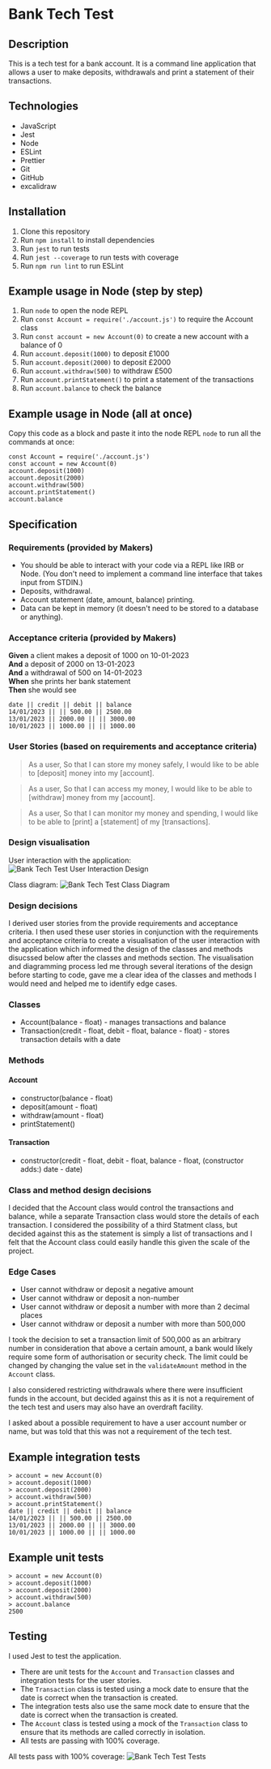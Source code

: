 # Bank Tech Test

## Description

This is a tech test for a bank account. It is a command line application that allows a user to make deposits, withdrawals and print a statement of their transactions.

## Technologies

* JavaScript
* Jest
* Node
* ESLint
* Prettier
* Git
* GitHub
* excalidraw

## Installation

1. Clone this repository
2. Run `npm install` to install dependencies
3. Run `jest` to run tests
4. Run `jest --coverage` to run tests with coverage
5. Run `npm run lint` to run ESLint

## Example usage in Node (step by step)

1. Run `node` to open the node REPL
2. Run `const Account = require('./account.js')` to require the Account class
3. Run `const account = new Account(0)` to create a new account with a balance of 0
4. Run `account.deposit(1000)` to deposit £1000
5. Run `account.deposit(2000)` to deposit £2000
6. Run `account.withdraw(500)` to withdraw £500
7. Run `account.printStatement()` to print a statement of the transactions
8. Run `account.balance` to check the balance

## Example usage in Node (all at once)

Copy this code as a block and paste it into the node REPL `node` to run all the commands at once:
```
const Account = require('./account.js')
const account = new Account(0)
account.deposit(1000)
account.deposit(2000)
account.withdraw(500)
account.printStatement()
account.balance
```

## Specification

### Requirements (provided by Makers)

* You should be able to interact with your code via a REPL like IRB or Node.  (You don't need to implement a command line interface that takes input from STDIN.)
* Deposits, withdrawal.
* Account statement (date, amount, balance) printing.
* Data can be kept in memory (it doesn't need to be stored to a database or anything).

### Acceptance criteria (provided by Makers)

**Given** a client makes a deposit of 1000 on 10-01-2023  
**And** a deposit of 2000 on 13-01-2023  
**And** a withdrawal of 500 on 14-01-2023  
**When** she prints her bank statement  
**Then** she would see

```
date || credit || debit || balance
14/01/2023 || || 500.00 || 2500.00
13/01/2023 || 2000.00 || || 3000.00
10/01/2023 || 1000.00 || || 1000.00
```

### User Stories (based on requirements and acceptance criteria)

> As a user, 
> So that I can store my money safely,
> I would like to be able to [deposit] money into my [account].

> As a user,
> So that I can access my money,
> I would like to be able to [withdraw] money from my [account].

> As a user,
> So that I can monitor my money and spending,
> I would like to be able to [print] a [statement] of my [transactions].

### Design visualisation

User interaction with the application:
![Bank Tech Test User Interaction Design](./images/bank-tech-test-user-interaction.png)

Class diagram:
![Bank Tech Test Class Diagram](./images/bank-tech-test-mk2.png)

### Design decisions

I derived user stories from the provide requirements and acceptance criteria.
I then used these user stories in conjunction with the requirements and acceptance criteria to create a visualisation of the user interaction with the application which informed the design of the classes and methods disucssed below after the classes and methods section.
The visualisation and diagramming process led me through several iterations of the design before starting to code, gave me a clear idea of the classes and methods I would need and helped me to identify edge cases.

### Classes

* Account(balance - float) - manages transactions and balance
* Transaction(credit - float, debit - float, balance - float) - stores transaction details with a date

### Methods

#### Account

* constructor(balance - float)
* deposit(amount - float) 
* withdraw(amount - float)
* printStatement()

#### Transaction

* constructor(credit - float, debit - float, balance - float, (constructor adds:) date - date)

### Class and method design decisions

I decided that the Account class would control the transactions and balance, while a separate Transaction class would store the details of each transaction. 
I considered the possibility of a third Statment class, but decided against this as the statement is simply a list of transactions and I felt that the Account class could easily handle this given the scale of the project.

### Edge Cases

* User cannot withdraw or deposit a negative amount
* User cannot withdraw or deposit a non-number
* User cannot withdraw or deposit a number with more than 2 decimal places
* User cannot withdraw or deposit a number with more than 500,000

I took the decision to set a transaction limit of 500,000 as an arbitrary number in consideration that above a certain amount, a bank would likely require some form of authorisation or security check. The limit could be changed by changing the value set in the `validateAmount` method in the `Account` class.

I also considered restricting withdrawals where there were insufficient funds in the account, but decided against this as it is not a requirement of the tech test and users may also have an overdraft facility.

I asked about a possible requirement to have a user account number or name, but was told that this was not a requirement of the tech test.

## Example integration tests

```
> account = new Account(0)
> account.deposit(1000)
> account.deposit(2000)
> account.withdraw(500)
> account.printStatement()
date || credit || debit || balance
14/01/2023 || || 500.00 || 2500.00
13/01/2023 || 2000.00 || || 3000.00
10/01/2023 || 1000.00 || || 1000.00
```

## Example unit tests

```
> account = new Account(0)
> account.deposit(1000)
> account.deposit(2000)
> account.withdraw(500)
> account.balance
2500
```

## Testing

I used Jest to test the application.
* There are unit tests for the `Account` and `Transaction` classes and integration tests for the user stories.
* The `Transaction` class is tested using a mock date to ensure that the date is correct when the transaction is created.
* The integration tests also use the same mock date to ensure that the date is correct when the transaction is created.
* The `Account` class is tested using a mock of the `Transaction` class to ensure that its methods are called correctly in isolation.
* All tests are passing with 100% coverage.

All tests pass with 100% coverage:
![Bank Tech Test Tests](./images/bank-tech-test-tests.png)



